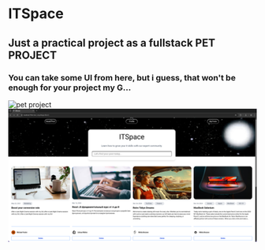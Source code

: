 # ITSpace

## Just a practical project as a fullstack PET PROJECT

### You can take some UI from here, but i guess, that won't be enough for your project my G...

![pet project](https://external-content.duckduckgo.com/iu/?u=https%3A%2F%2Fkubrick.htvapps.com%2Fhtv-prod%2Fibmig%2Fcms%2Fimage%2Fkmbc%2F29709380-29709380.jpg%3Fcrop%3D1.00xw%3A1.00xh%3B0%2C0%26resize%3D900%3A*&f=1&nofb=1&ipt=8017b2324e63f89822e16213812faf75b294003c72bfcf516b872f95db21d765)
![interface](image.png)
